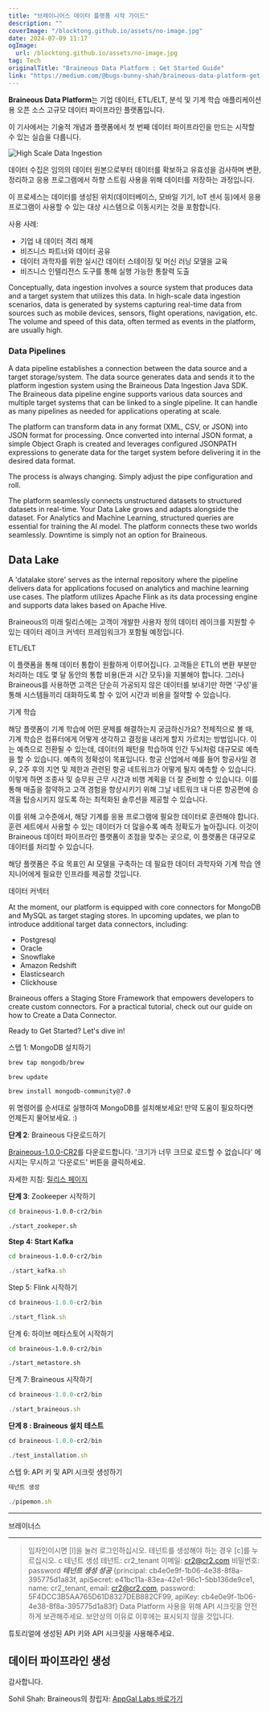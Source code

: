 ```yaml
---
title: "브레이니어스 데이터 플랫폼 시작 가이드"
description: ""
coverImage: "/blocktong.github.io/assets/no-image.jpg"
date: 2024-07-09 11:17
ogImage: 
  url: /blocktong.github.io/assets/no-image.jpg
tag: Tech
originalTitle: "Braineous Data Platform : Get Started Guide"
link: "https://medium.com/@bugs-bunny-shah/braineous-data-platform-get-started-guide-f4ab09025147"
---
```



**Braineous Data Platform**는 기업 데이터, ETL/ELT, 분석 및 기계 학습 애플리케이션용 오픈 소스 고규모 데이터 파이프라인 플랫폼입니다.

이 기사에서는 기술적 개념과 플랫폼에서 첫 번째 데이터 파이프라인을 만드는 시작할 수 있는 실습을 다룹니다.

![High Scale Data Ingestion](https://miro.medium.com/v2/resize:fit:1400/1*sPnJk9Xa6qmHE6zvF1IDzg.gif)

<div class="content-ad"></div>

데이터 수집은 임의의 데이터 원본으로부터 데이터를 확보하고 유효성을 검사하며 변환, 정리하고 응용 프로그램에서 하향 스트림 사용을 위해 데이터를 저장하는 과정입니다.

이 프로세스는 데이터를 생성된 위치(데이터베이스, 모바일 기기, IoT 센서 등)에서 응용 프로그램이 사용할 수 있는 대상 시스템으로 이동시키는 것을 포함합니다.

사용 사례:

- 기업 내 데이터 격리 해제
- 비즈니스 파트너와 데이터 공유
- 데이터 과학자를 위한 실시간 데이터 스테이징 및 머신 러닝 모델을 교육
- 비즈니스 인텔리전스 도구를 통해 실행 가능한 통찰력 도출

<div class="content-ad"></div>

Conceptually, data ingestion involves a source system that produces data and a target system that utilizes this data. In high-scale data ingestion scenarios, data is generated by systems capturing real-time data from sources such as mobile devices, sensors, flight operations, navigation, etc. The volume and speed of this data, often termed as events in the platform, are usually high.

### Data Pipelines

A data pipeline establishes a connection between the data source and a target storage/system. The data source generates data and sends it to the platform ingestion system using the Braineous Data Ingestion Java SDK. The Braineous data pipeline engine supports various data sources and multiple target systems that can be linked to a single pipeline. It can handle as many pipelines as needed for applications operating at scale.

The platform can transform data in any format (XML, CSV, or JSON) into JSON format for processing. Once converted into internal JSON format, a simple Object Graph is created and leverages configured JSONPATH expressions to generate data for the target system before delivering it in the desired data format.

<div class="content-ad"></div>

The process is always changing. Simply adjust the pipe configuration and roll.

The platform seamlessly connects unstructured datasets to structured datasets in real-time. Your Data Lake grows and adapts alongside the dataset. For Analytics and Machine Learning, structured queries are essential for training the AI model. The platform connects these two worlds seamlessly. Downtime is simply not an option for Braineous.

## Data Lake

A 'datalake store' serves as the internal repository where the pipeline delivers data for applications focused on analytics and machine learning use cases. The platform utilizes Apache Flink as its data processing engine and supports data lakes based on Apache Hive.

<div class="content-ad"></div>

Braineous의 미래 릴리스에는 고객이 개발한 사용자 정의 데이터 레이크를 지원할 수 있는 데이터 레이크 커넥터 프레임워크가 포함될 예정입니다.

ETL/ELT

이 플랫폼을 통해 데이터 통합이 원활하게 이루어집니다. 고객들은 ETL의 변환 부분만 처리하는 데도 몇 달 동안의 통합 비용(돈과 시간 모두)을 지불해야 합니다. 그러나 Braineous를 사용하면 고객은 단순히 가공되지 않은 데이터를 보내기만 하면 '구성'을 통해 시스템들끼리 대화하도록 할 수 있어 시간과 비용을 절약할 수 있습니다.

기계 학습

<div class="content-ad"></div>

해당 플랫폼이 기계 학습에 어떤 문제를 해결하는지 궁금하신가요? 전체적으로 볼 때, 기계 학습은 컴퓨터에게 어떻게 생각하고 결정을 내리게 할지 가르치는 방법입니다. 이는 예측으로 전환될 수 있는데, 데이터의 패턴을 학습하여 인간 두뇌처럼 대규모로 예측을 할 수 있습니다. 예측의 정확성이 목표입니다. 항공 산업에서 예를 들어 항공사일 경우, 2주 후의 지연 및 제한과 관련된 항공 네트워크가 어떻게 될지 예측할 수 있습니다. 이렇게 하면 조종사 및 승무원 근무 시간과 비행 계획을 더 잘 준비할 수 있습니다. 이를 통해 매출을 절약하고 고객 경험을 향상시키기 위해 그날 네트워크 내 다른 항공편에 승객을 탑승시키지 않도록 하는 최적화된 솔루션을 제공할 수 있습니다.

이를 위해 고수준에서, 해당 기계를 응용 프로그램에 필요한 데이터로 훈련해야 합니다. 훈련 세트에서 사용할 수 있는 데이터가 더 많을수록 예측 정확도가 높아집니다. 이것이 Braineous 데이터 파이프라인 플랫폼이 초점을 맞추는 곳으로, 이 플랫폼은 대규모로 데이터를 처리할 수 있습니다.

해당 플랫폼은 주요 목표인 AI 모델을 구축하는 데 필요한 데이터 과학자와 기계 학습 엔지니어에게 필요한 인프라를 제공할 것입니다.

데이터 커넥터

<div class="content-ad"></div>

At the moment, our platform is equipped with core connectors for MongoDB and MySQL as target staging stores. In upcoming updates, we plan to introduce additional target data connectors, including:

- Postgresql
- Oracle
- Snowflake
- Amazon Redshift
- Elasticsearch
- Clickhouse

Braineous offers a Staging Store Framework that empowers developers to create custom connectors. For a practical tutorial, check out our guide on how to Create a Data Connector.

Ready to Get Started? Let's dive in!

<div class="content-ad"></div>

스텝 1: MongoDB 설치하기

```bash
brew tap mongodb/brew
```

```bash
brew update
```

```bash
brew install mongodb-community@7.0
```

위 명령어를 순서대로 실행하여 MongoDB를 설치해보세요! 만약 도움이 필요하다면 언제든지 물어보세요. :)

<div class="content-ad"></div>

**단계 2**: Braineous 다운로드하기

[Braineous-1.0.0-CR2](https://downloadlinkhere)를 다운로드합니다. '크기가 너무 크므로 로드할 수 없습니다' 메시지는 무시하고 '다운로드' 버튼을 클릭하세요.

자세한 지침: [릴리스 페이지](https://releasepagehere)

**단계 3**: Zookeeper 시작하기

<div class="content-ad"></div>

```bash
cd braineous-1.0.0-cr2/bin
```

```bash
./start_zookeper.sh
```

**Step 4: Start Kafka**

```bash
cd braineous-1.0.0-cr2/bin
```

<div class="content-ad"></div>

```js
./start_kafka.sh
```

Step 5: Flink 시작하기

```js
cd braineous-1.0.0-cr2/bin
```

```js
./start_flink.sh
```

<div class="content-ad"></div>

단계 6: 하이브 메타스토어 시작하기

```bash
cd braineous-1.0.0-cr2/bin
```

```bash
./start_metastore.sh
```

단계 7: Braineous 시작하기

<div class="content-ad"></div>

```js
cd braineous-1.0.0-cr2/bin
```

```js
./start_braineous.sh
```

**단계 8 : Braineous 설치 테스트**

```js
cd braineous-1.0.0-cr2/bin
```

<div class="content-ad"></div>

```js
./test_installation.sh
```

스텝 9: API 키 및 API 시크릿 생성하기

```js
테넌트 생성
```

```js
./pipemon.sh
```

<div class="content-ad"></div>


********************
브레이너스
*****************
> 임차인이시면 [l]을 눌러 로그인하십시오. 테넌트를 생성해야 하는 경우 [c]를 누르십시오.
c
테넌트 생성
> 테넌트:
cr2_tenant
> 이메일:
cr2@cr2.com
> 비밀번호:
password
***테넌트 생성 성공***
{principal: cb4e0e9f-1b06-4e38-8f8a-395775d1a83f, apiSecret: e41bc11a-83ea-42e1-96c1-5bb136de9ce1, name: cr2_tenant, email: cr2@cr2.com, password: 5F4DCC3B5AA765D61D8327DEB882CF99, apiKey: cb4e0e9f-1b06-4e38-8f8a-395775d1a83f}
Data Platform 사용을 위해 API 시크릿을 안전하게 보관해주세요. 보안상의 이유로 이후에는 표시되지 않을 것입니다.



튜토리얼에 생성된 API 키와 API 시크릿을 사용해주세요.


## 데이터 파이프라인 생성

감사합니다.


<div class="content-ad"></div>

Sohil Shah: Braineous의 창립자: [AppGal Labs 바로가기](http://www.appgallabs.io)